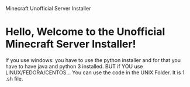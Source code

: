   Minecraft Unofficial Server Installer 

Hello, Welcome to the Unofficial Minecraft Server Installer!
============================================================

If you use windows: you have to use the python installer and for that you have to have java and python 3 installed. BUT if YOU use LINUX/FEDORA/CENTOS... You can use the code in the UNIX Folder. It is 1 .sh file.

